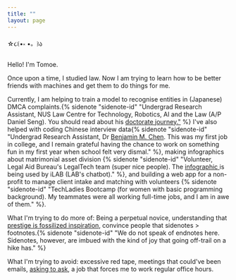 ```yaml
---
title: ""
layout: page
---
```

☆૮꒰•༝  •。꒱ა

Hello! I'm Tomoe. 

<!-- I'm curious about law, code and design. I like explaining things simply, building things, sidenotes (> footnotes > endnotes) and taking part in pub quizzes.  -->

Once upon a time, I studied law. Now I am trying to learn how to be better friends with machines and get them to do things for me.

Currently, I am helping to train a model to recognise entities in (Japanese) DMCA complaints.{% sidenote "sidenote-id" "Undergrad Research Assistant, NUS Law Centre for Technology, Robotics, AI and the Law (A/P Daniel Seng). You should read about his <a href='https://www.lumendatabase.org/blog_entries/lumen-researcher-interview-series-professor-daniel-seng'>doctorate journey."</a> %} I've also helped with coding Chinese interview data{% sidenote "sidenote-id" "Undergrad Research Assistant, Dr <a href='https://scholar.google.com/citations?user=2TnOeP0AAAAJ&hl=en'>Benjamin M. Chen</a>. This was my first job in college, and I remain grateful having the chance to work on something fun in my first year when school felt very dismal." %}, making infographics about matrimonial asset division {% sidenote "sidenote-id" "Volunteer, Legal Aid Bureau's LegalTech team (super nice people). The <a href='https://va.ecitizen.gov.sg/CSS/uploads/Infographic%2001.pdf'> infographic </a> is being used by iLAB (LAB's chatbot)." %}, and building a web app for a non-profit to manage client intake and matching with volunteers {% sidenote "sidenote-id" "TechLadies Bootcamp (for women with basic programming background). My teammates were all working full-time jobs, and I am in awe of them." %}. 

What I'm trying to do more of: Being a perpetual novice, understanding that [prestige is fossilized inspiration](http://www.paulgraham.com/love.html), convince people that sidenotes > footnotes.{% sidenote "sidenote-id" "We do not speak of endnotes here. Sidenotes, however, are imbued with the kind of joy that going off-trail on a hike has." %}


What I'm trying to avoid: excessive red tape, meetings that could've been emails, [asking to ask](https://dontasktoask.com/), a job that forces me to work regular office hours.


